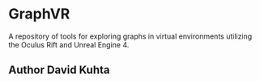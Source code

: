 # GraphVR
A repository of tools for exploring graphs in virtual environments utilizing the Oculus Rift and Unreal Engine 4.
## Author David Kuhta

